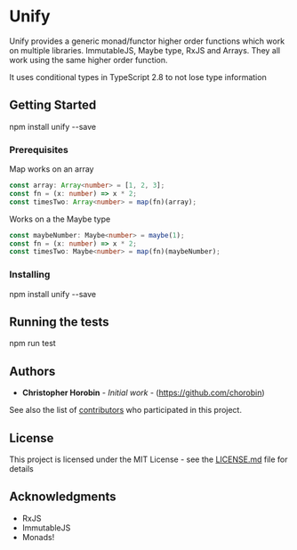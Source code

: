 # Unify

Unify provides a generic monad/functor higher order functions which work on multiple libraries. ImmutableJS, Maybe type, RxJS and Arrays. They all work using the same higher
order function.

It uses conditional types in TypeScript 2.8 to not lose type information

## Getting Started

npm install unify --save

### Prerequisites

Map works on an array

```typescript
const array: Array<number> = [1, 2, 3];
const fn = (x: number) => x * 2;
const timesTwo: Array<number> = map(fn)(array);
```

Works on a the Maybe type

```typescript
const maybeNumber: Maybe<number> = maybe(1);
const fn = (x: number) => x * 2;
const timesTwo: Maybe<number> = map(fn)(maybeNumber);
```

### Installing

npm install unify --save

## Running the tests

npm run test

## Authors

* **Christopher Horobin** - *Initial work* - (https://github.com/chorobin)

See also the list of [contributors](https://github.com/chorobin/unify/contributors) who participated in this project.

## License

This project is licensed under the MIT License - see the [LICENSE.md](LICENSE.md) file for details

## Acknowledgments

* RxJS
* ImmutableJS
* Monads!
